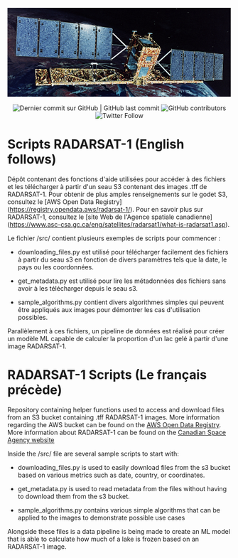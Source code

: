﻿<p align="center">
    <img src="https://github.com/asc-csa/radarsat1-scripts/blob/main/radarsat1-image.jpg?raw=true" height="200">
</p>

<p align="center">
    <img alt="Dernier commit sur GitHub | GitHub last commit" src="https://img.shields.io/github/last-commit/asc-csa/radarsat1-scripts">
    <img alt="GitHub contributors" src="https://img.shields.io/github/contributors/asc-csa/radarsat1-scripts">
    <img alt="Twitter Follow" src="https://img.shields.io/twitter/follow/csa_asc?style=social">
</p>

# Scripts RADARSAT-1 (English follows)

Dépôt contenant des fonctions d'aide utilisées pour accéder à des fichiers et les télécharger à partir d'un seau S3 contenant des images .tff de RADARSAT-1. Pour obtenir de plus amples renseignements sur le godet S3, consultez le [AWS Open Data Registry] (https://registry.opendata.aws/radarsat-1/). Pour en savoir plus sur RADARSAT-1, consultez le [site Web de l'Agence spatiale canadienne] (https://www.asc-csa.gc.ca/eng/satellites/radarsat1/what-is-radarsat1.asp).

Le fichier /src/ contient plusieurs exemples de scripts pour commencer :

- downloading_files.py est utilisé pour télécharger facilement des fichiers à partir du seau s3 en fonction de divers paramètres tels que la date, le pays ou les coordonnées.

- get_metadata.py est utilisé pour lire les métadonnées des fichiers sans avoir à les télécharger depuis le seau s3.

- sample_algorithms.py contient divers algorithmes simples qui peuvent être appliqués aux images pour démontrer les cas d'utilisation possibles.

Parallèlement à ces fichiers, un pipeline de données est réalisé pour créer un modèle ML capable de calculer la proportion d'un lac gelé à partir d'une image RADARSAT-1.

# RADARSAT-1 Scripts (Le français précède)

Repository containing helper functions used to access and download files from an S3 bucket containing .tff RADARSAT-1 images. More information regarding the AWS bucket can be found on the [AWS Open Data Registry](https://registry.opendata.aws/radarsat-1/). More information about RADARSAT-1 can be found on the [Canadian Space Agency website](https://www.asc-csa.gc.ca/eng/satellites/radarsat1/what-is-radarsat1.asp)

Inside the /src/ file are several sample scripts to start with:

- downloading_files.py is used to easily download files from the s3 bucket based on various metrics such as date, country, or coordinates.

- get_metadata.py is used to read metadata from the files without having to download them from the s3 bucket.

- sample_algorithms.py contains various simple algorithms that can be applied to the images to demonstrate possible use cases

Alongside these files is a data pipeline is being made to create an ML model that is able to calculate how much of a lake is frozen based on an RADARSAT-1 image.